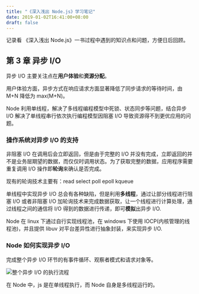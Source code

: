 ```yaml
---
title: "《深入浅出 Node.js》学习笔记"
date: 2019-01-02T16:41:00+08:00
draft: false
---
```


记录看 《深入浅出 Node.js》一书过程中遇到的知识点和问题，方便日后回顾。

## 第 3 章 异步 I/O

异步 I/O 主要关注点在**用户体验**和**资源分配**。

用户体验方面，异步方式在响应请求方面显著降低了同步请求的等待时间，由 M+N 降低为 max(M+N)。

Node 利用单线程，解决了多线程编程模型中死锁、状态同步等问题，结合异步 I/O 解决了单线程串行依次执行编程模型因阻塞 I/O 导致资源得不到更优应用的问题。

### 操作系统对异步 I/O 的支持

非阻塞 I/O 在调用后会立即返回，但是由于完整的 I/O 并没有完成，立即返回的并不是业务层期望的数据，而仅仅时调用状态。为了获取完整的数据，应用程序需要重复调用 I/O 操作即**轮询**来确认是否完成。

现有的轮询技术主要有：read select poll epoll kqueue

单线程中实现异步 I/O 总会有各种缺陷，但是利用**多线程**，通过让部分线程进行阻塞 I/O 或者非阻塞 I/O 加轮询技术来完成数据获取，让一个线程进行计算处理，通过线程之间的通信将 I/O 得到的数据进行传递，即可**模拟**出异步 I/O.

Node 在 linux 下通过自行实现线程池，在 windows 下使用 IOCP(内核管理的线程池)，并且提供 libuv 对平台差异性进行抽象封装，来实现异步 I/O.

### Node 如何实现异步 I/O

完成整个异步 I/O 环节的有事件循环、观察者模式和请求对象等。

![整个异步 I/O 的执行流程](/posts/img/Snipaste_2020-10-30_08-02-28.png)

在 Node 中，js 是在单线程执行，而 Node 自身是多线程运行的。